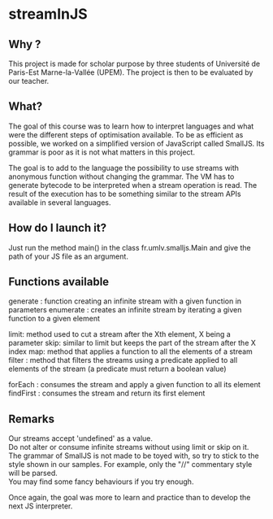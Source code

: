 # streamInJS

## Why ?
This project is made for scholar purpose by three students of Université de Paris-Est Marne-la-Vallée (UPEM).
The project is then to be evaluated by our teacher. 

## What?
The goal of this course was to learn how to interpret languages and what were the different steps of optimisation available.
To be as efficient as possible, we worked on a simplified version of JavaScript called SmallJS.
Its grammar is poor as it is not what matters in this project.

The goal is to add to the language the possibility to use streams with anonymous function without changing the grammar.
The VM has to generate bytecode to be interpreted when a stream operation is read.
The result of the execution has to be something similar to the stream APIs available in several languages.

## How do I launch it?

Just run the method main() in the class fr.umlv.smalljs.Main and give the path of your JS file as an argument.

## Functions available

generate : function creating an infinite stream with a given function in parameters
enumerate : creates an infinite stream by iterating a given function to a given element

limit: method used to cut a stream after the Xth element, X being a parameter
skip: similar to limit but keeps the part of the stream after the X index
map: method that applies a function to all the elements of a stream
filter : method that filters the streams using a predicate applied to all elements of the stream (a predicate must return a boolean value)

forEach : consumes the stream and apply a given function to all its element
findFirst : consumes the stream and return its first element

## Remarks

Our streams accept 'undefined' as a value.  
Do not alter or consume infinite streams without using limit or skip on it.  
The grammar of SmallJS is not made to be toyed with, so try to stick to the style shown in our samples. For example, only the "//" commentary style will be parsed.  
You may find some fancy behaviours if you try enough. 

Once again, the goal was more to learn and practice than to develop the next JS interpreter. 